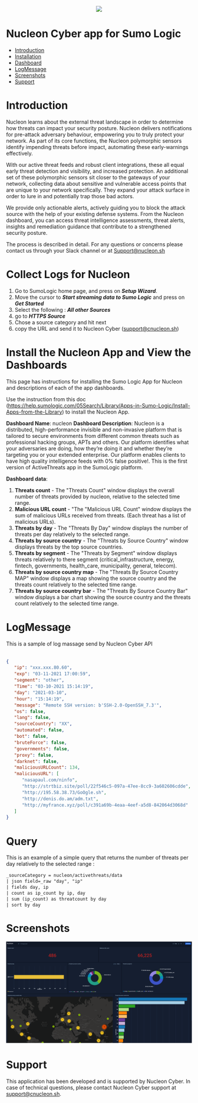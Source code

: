 <!-- ![alt text](https://www.nucleon.sh/img/logo.png) -->

<p align="center"> <img src="https://www.nucleon.sh/img/logo.png"> </p>

# Nucleon Cyber app for Sumo Logic

- [Introduction](#Introduction)
- [Installation](#Installation)
- [Dashboard](#Dashboard)
- [LogMessage](#LogMessage)
- [Screenshots](#Screenshots)
- [Support](#Support)

# Introduction

Nucleon learns about the external threat landscape in order to determine how threats can
impact your security posture. Nucleon delivers notifications for pre-attack adversary behaviour, empowering you to truly protect your network. As part of its core functions, the Nucleon polymorphic sensors identify impending threats before impact, automating these early-warnings effectively.

With our active threat feeds and robust client integrations, these all equal early threat
detection and visibility, and increased protection. An additional set of these polymorphic sensors sit closer to the gateways of your network, collecting data about sensitive and vulnerable access points that are unique to your network specifically.
They expand your attack surface in order to lure in and potentially trap those
bad actors.

We provide only actionable alerts, actively guiding you to block the attack source with the help of your existing defense systems. From the Nucleon dashboard, you can access threat intelligence assessments, threat alerts, insights and remediation guidance that contribute to a strengthened security posture.

The process is described in detail. For any questions or concerns please contact us through
your Slack channel or at Support@nucleon.sh

# Collect Logs for Nucleon
1. Go to SumoLogic home page, and press on ***Setup Wizard***.
2. Move the cursor to ***Start streaming data to Sumo Logic*** and press on ***Get Started***
3. Select the following : ***All other Sources***
4. go to  ***HTTPS Source***
5. Chose a source category and hit next
6. copy the URL and send it to Nucleon Cyber (support@cnucleon.sh)

# Install the Nucleon App and View the Dashboards

This page has instructions for installing the Sumo Logic App for Nucleon and descriptions of each of the app dashboards.

Use the instruction from this doc (https://help.sumologic.com/05Search/Library/Apps-in-Sumo-Logic/Install-Apps-from-the-Library) to install the Nucleon App.

**Dashboard Name**: nucleon
**Dashboard Description**: Nucleon is a distributed, high-performance invisible and non-invasive platform that is tailored to secure environments from different common threats such as professional hacking groups, APTs and others. Our platform identifies what your adversaries are doing, how they’re doing it and whether they’re targeting you or your extended enterprise. Our platform enables clients to have high quality intelligence feeds with 0% false positive!. This is the first version of ActiveThreats app in the SumoLogic platform.

**Dashboard data**:
   1. **Threats count** - The \"Threats Count\" window displays the overall number of threats provided by nucleon, relative to the selected time range.
   2. **Malicious URL count** - "The \"Malicious URL Count\" window displays the sum of malicious URLs received from threats. (Each threat has a list of malicious URLs).
   3. **Threats by day** - The \"Threats By Day\" window displays the number of threats per day relatively to the selected range.
   4. **Threats by source country** - The \"Threats by Source Country\" window displays threats by the top source countries.
   4. **Threats by segment** - The \"Threats by Segment\" window displays threats relatively to there segment (critical_infrastructure, energy, fintech, governments, health_care, municipality, general, telecom).
   5. **Threats by source country map** - The \"Threats By Source Country MAP\" window displays a map showing the source country and the threats count relatively to the selected time range.
   6. **Threats by source country bar** - The \"Threats By Source Country Bar\" window displays a bar chart showing the source country and the threats count relatively to the selected time range.

# LogMessage
This is a sample of log massage send by Nucleon Cyber API
```json

{
   "ip": "xxx.xxx.80.60",
   "exp": "03-11-2021 17:00:59",
   "segment": "other",
   "Time": "03-10-2021 15:14:19",
   "day": "2021-03-10",
   "hour": "15:14:19",
   "message": "Remote SSH version: b'SSH-2.0-OpenSSH_7.3'",
   "os": false,
   "lang": false,
   "sourceCountry": "XX",
   "automated": false,
   "bot": false,
   "bruteForce": false,
   "governments": false,
   "proxy": false,
   "darknet": false,
   "maliciousURLCount": 134,
   "maliciousURL": [
      "nasapaul.com/ninfo",
      "http://strtbiz.site/poll/22f546c5-097a-47ee-8cc9-3a602606cdde",
      "http://195.58.38.73/GoOgle.sh",
      "http://denis.do.am/adm.txt",
      "http://myfrance.xyz/poll/c391a69b-4eaa-4eef-a5d8-842064d3068d"
   ]
}
```

# Query
This is an example of a simple query that returns the number of threats per day relatively to the selected range :
```
_sourceCategory = nucleon/activethreats/data
| json field=_raw "day", "ip"
| fields day, ip
| count as ip_count by ip, day
| sum (ip_count) as threatcount by day
| sort by day
```

# Screenshots
<p align="center"> <img src="Nucleon/resources/screenshots/Nucleon_Overview.png"> </p>

# Support
This application has been developed and is supported by Nucleon Cyber. In case of technical questions, please contact Nucleon Cyber support at support@cnucleon.sh.
